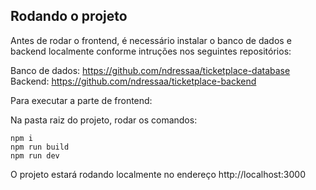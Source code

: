 ## Rodando o projeto

Antes de rodar o frontend, é necessário instalar o banco de dados e backend localmente conforme intruções nos seguintes repositórios:

Banco de dados: https://github.com/ndressaa/ticketplace-database
<br />
Backend: https://github.com/ndressaa/ticketplace-backend

Para executar a parte de frontend:

Na pasta raiz do projeto, rodar os comandos:

```
npm i
npm run build
npm run dev
```

O projeto estará rodando localmente no endereço http://localhost:3000
